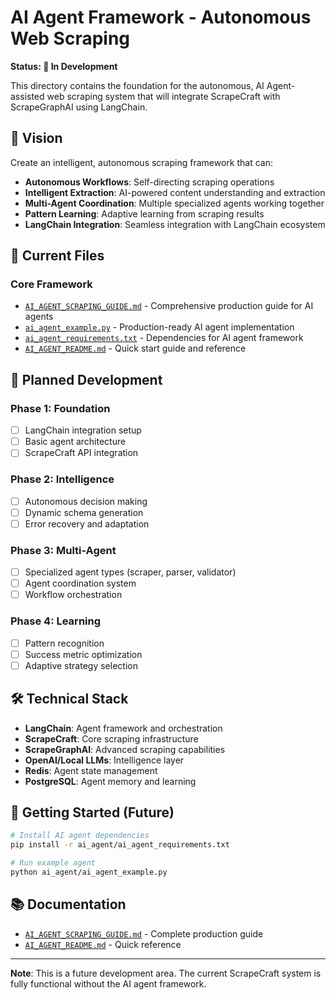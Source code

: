 # AI Agent Framework - Autonomous Web Scraping

**Status: 🚧 In Development**

This directory contains the foundation for the autonomous, AI Agent-assisted web scraping system that will integrate ScrapeCraft with ScrapeGraphAI using LangChain.

## 🎯 Vision

Create an intelligent, autonomous scraping framework that can:

- **Autonomous Workflows**: Self-directing scraping operations
- **Intelligent Extraction**: AI-powered content understanding and extraction
- **Multi-Agent Coordination**: Multiple specialized agents working together
- **Pattern Learning**: Adaptive learning from scraping results
- **LangChain Integration**: Seamless integration with LangChain ecosystem

## 📁 Current Files

### Core Framework
- [`AI_AGENT_SCRAPING_GUIDE.md`](AI_AGENT_SCRAPING_GUIDE.md) - Comprehensive production guide for AI agents
- [`ai_agent_example.py`](ai_agent_example.py) - Production-ready AI agent implementation
- [`ai_agent_requirements.txt`](ai_agent_requirements.txt) - Dependencies for AI agent framework
- [`AI_AGENT_README.md`](AI_AGENT_README.md) - Quick start guide and reference

## 🔮 Planned Development

### Phase 1: Foundation
- [ ] LangChain integration setup
- [ ] Basic agent architecture
- [ ] ScrapeCraft API integration

### Phase 2: Intelligence
- [ ] Autonomous decision making
- [ ] Dynamic schema generation
- [ ] Error recovery and adaptation

### Phase 3: Multi-Agent
- [ ] Specialized agent types (scraper, parser, validator)
- [ ] Agent coordination system
- [ ] Workflow orchestration

### Phase 4: Learning
- [ ] Pattern recognition
- [ ] Success metric optimization
- [ ] Adaptive strategy selection

## 🛠️ Technical Stack

- **LangChain**: Agent framework and orchestration
- **ScrapeCraft**: Core scraping infrastructure
- **ScrapeGraphAI**: Advanced scraping capabilities
- **OpenAI/Local LLMs**: Intelligence layer
- **Redis**: Agent state management
- **PostgreSQL**: Agent memory and learning

## 🚀 Getting Started (Future)

```bash
# Install AI agent dependencies
pip install -r ai_agent/ai_agent_requirements.txt

# Run example agent
python ai_agent/ai_agent_example.py
```

## 📚 Documentation

- [`AI_AGENT_SCRAPING_GUIDE.md`](AI_AGENT_SCRAPING_GUIDE.md) - Complete production guide
- [`AI_AGENT_README.md`](AI_AGENT_README.md) - Quick reference

---

**Note**: This is a future development area. The current ScrapeCraft system is fully functional without the AI agent framework.